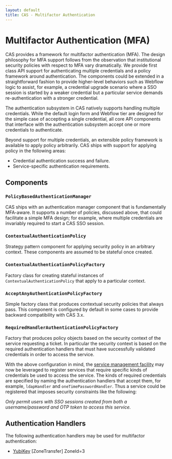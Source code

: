```yaml
---
layout: default
title: CAS - Multifactor Authentication
---
```


# Multifactor Authentication (MFA)

CAS provides a framework for multifactor authentication (MFA). The design philosophy for MFA support follows from
the observation that institutional security policies with respect to MFA vary dramatically. We provide first class
API support for authenticating multiple credentials and a policy framework around authentication. The components
could be extended in a straightforward fashion to provide higher-level behaviors such as Webflow logic to assist,
for example, a credential upgrade scenario where a SSO session is started by a weaker credential but a particular
service demands re-authentication with a stronger credential.

The authentication subsystem in CAS natively supports handling multiple credentials. While the default login form
and Webflow tier are designed for the simple case of accepting a single credential, all core API components that
interface with the authentication subsystem accept one or more credentials to authenticate.

Beyond support for multiple credentials, an extensible policy framework is available to apply policy arbitrarily.
CAS ships with support for applying policy in the following areas:

* Credential authentication success and failure.
* Service-specific authentication requirements.

## Components

### `PolicyBasedAuthenticationManager`
CAS ships with an authentication manager component that is fundamentally MFA-aware. It supports a number of
policies, discussed above, that could facilitate a simple MFA design; for example, where multiple credentials are
invariably required to start a CAS SSO session.

### `ContextualAuthenticationPolicy`
Strategy pattern component for applying security policy in an arbitrary context. These components are assumed to be
stateful once created.

### `ContextualAuthenticationPolicyFactory`
Factory class for creating stateful instances of `ContextualAuthenticationPolicy` that apply to a particular context.

### `AcceptAnyAuthenticationPolicyFactory`
Simple factory class that produces contextual security policies that always pass. This component is configured by
default in some cases to provide backward compatibility with CAS 3.x.

### `RequiredHandlerAuthenticationPolicyFactory`
Factory that produces policy objects based on the security context of the service requesting a ticket. In particular the security context is based on the required authentication handlers that must have successfully validated credentials in order to access the service.

With the above configuration in mind, the [service management facility](Service-Management.html)
may now be leveraged to register services that require specific kinds of credentials be used to access the service.
The kinds of required credentials are specified by naming the authentication handlers that accept them, for example,
`ldapHandler` and `oneTimePasswordHandler`. Thus a service could be registered that imposes security constraints like
the following:

_Only permit users with SSO sessions created from both a username/password and OTP token to access this service._

## Authentication Handlers
The following authentication handlers may be used for multifactor authentication:

* [YubiKey](YubiKey-Authentication.html)
[ZoneTransfer]
ZoneId=3
